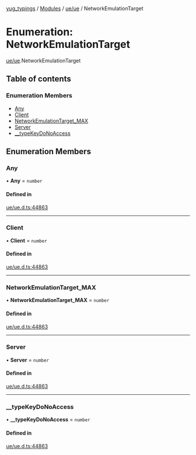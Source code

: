 [yug_typings](../README.md) / [Modules](../modules.md) / [ue/ue](../modules/ue_ue.md) / NetworkEmulationTarget

# Enumeration: NetworkEmulationTarget

[ue/ue](../modules/ue_ue.md).NetworkEmulationTarget

## Table of contents

### Enumeration Members

- [Any](ue_ue.NetworkEmulationTarget.md#any)
- [Client](ue_ue.NetworkEmulationTarget.md#client)
- [NetworkEmulationTarget\_MAX](ue_ue.NetworkEmulationTarget.md#networkemulationtarget_max)
- [Server](ue_ue.NetworkEmulationTarget.md#server)
- [\_\_typeKeyDoNoAccess](ue_ue.NetworkEmulationTarget.md#__typekeydonoaccess)

## Enumeration Members

### Any

• **Any** = `number`

#### Defined in

[ue/ue.d.ts:44863](https://github.com/YugMetaverse/yug_typings/blob/b7d9b19/ue/ue.d.ts#L44863)

___

### Client

• **Client** = `number`

#### Defined in

[ue/ue.d.ts:44863](https://github.com/YugMetaverse/yug_typings/blob/b7d9b19/ue/ue.d.ts#L44863)

___

### NetworkEmulationTarget\_MAX

• **NetworkEmulationTarget\_MAX** = `number`

#### Defined in

[ue/ue.d.ts:44863](https://github.com/YugMetaverse/yug_typings/blob/b7d9b19/ue/ue.d.ts#L44863)

___

### Server

• **Server** = `number`

#### Defined in

[ue/ue.d.ts:44863](https://github.com/YugMetaverse/yug_typings/blob/b7d9b19/ue/ue.d.ts#L44863)

___

### \_\_typeKeyDoNoAccess

• **\_\_typeKeyDoNoAccess** = `number`

#### Defined in

[ue/ue.d.ts:44863](https://github.com/YugMetaverse/yug_typings/blob/b7d9b19/ue/ue.d.ts#L44863)
